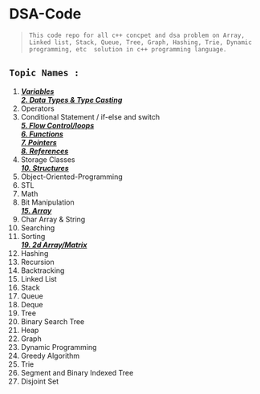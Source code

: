 # **DSA-Code**
> `This code repo for all c++ concpet and dsa problem on Array, Linked list, Stack, Queue, Tree, Graph, Hashing, Trie, Dynamic programming, etc  solution in c++ programming language.`


## **`Topic Names :`**
1. [**_Variables_**](./Variables/ "Variables")    <br/>
[**_2. Data Types & Type Casting_**](./2.%20Data%20Types%20%26%20Type%20Casting/ "Data Types & Type Casting")    <br/>
3. Operators    <br/>
4. Conditional Statement / if-else and switch   <br/>
[**_5. Flow Control/loops_**](./Loops/ "Loops")    <br/>
[**_6. Functions_**](./Functions "Functions")    <br/>
[**_7. Pointers_**](./Pointers "Pointers")    <br/>
[**_8. References_**](./Reference "References")    <br/>
9. Storage Classes   <br/>
[**_10. Structures_**](./Structure "Structure")    <br/>
11. Object-Oriented-Programming    <br/>
12. STL  <br/>
13. Math   <br/>
14. Bit Manipulation   <br/>
[**_15. Array_**](./Array "Array")    <br/>
16. Char Array & String   <br/>
17. Searching    <br/>
18. Sorting    <br/>
[**_19. 2d Array/Matrix_**](./2D%20Array%20 "2D Array")    <br/>
20. Hashing   <br/>
21. Recursion  <br/>
22. Backtracking   <br/>
23. Linked List   <br/>
24. Stack    <br/>
25. Queue   <br/>
26. Deque   <br/>
27. Tree   <br/>
28. Binary Search Tree    <br/>
29. Heap   <br/>
30. Graph   <br/>
31. Dynamic Programming    <br/>
32. Greedy Algorithm    <br/>
33. Trie   <br/>
34. Segment and Binary Indexed Tree  <br/>
35. Disjoint Set   <br/>